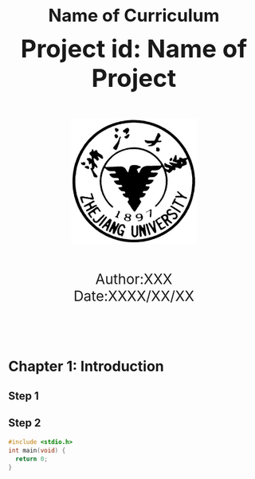 <style>
  body { margin: 50px; }
</style>

<br>
<br>
<br>
<br>
<br>
<br>
<br>

<div style="font-size: 2.5em; font-weight: bold; text-align: center">Name of Curriculum</div>

<br>

<div style="font-size: 3.5em; font-weight: bold; text-align: center">Project id: Name of Project</div>

<br>
<br>
<br>

<div style="text-align: center;">
  <img src="./figures/ZJU-Logo.png" width="50%" style="margin: 0 auto;" />
</div>

<br>
<br>
<br>

<div style="font-size: 2em; text-align: center;">Author:XXX</div>
<div style="font-size: 2em; text-align: center;">Date:XXXX/XX/XX</div>

<br>
<br>
<br>
<br>

<div style="page-break-after: always;"></div>

# Chapter 1: Introduction
## Step 1
## Step 2
```c
#include <stdio.h>
int main(void) {
  return 0;
}
```
